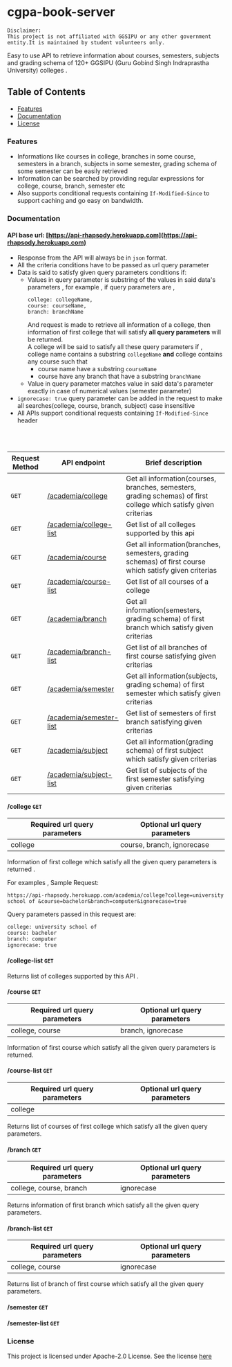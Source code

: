 # cgpa-book-server
```
Disclaimer:
This project is not affiliated with GGSIPU or any other government entity.It is maintained by student volunteers only.
```
Easy to use API to retrieve information about courses, semesters, subjects and grading schema of 120+ GGSIPU (Guru Gobind Singh Indraprastha University) colleges .

## Table of Contents
- [Features](#features)
- [Documentation](#documentation)
- [License](#license)


### Features
- Informations like courses in college, branches in some course, semesters in a branch, subjects in some semester,
  grading schema of some semester can be easily retrieved
- Information can be searched by providing regular expressions for college, course, branch, semester etc
- Also supports conditional requests containing `If-Modified-Since` to support caching and go easy on bandwidth.

### Documentation
#### API base url: [https://api-rhapsody.herokuapp.com](https://api-rhapsody.herokuapp.com)

- Response from the API will always be in `json` format.
- All the criteria conditions have to be passed as url query parameter
- Data is said to satisfy given query parameters conditions if:
  - Values in query parameter is substring of the values in said data's parameters , for example , if query parameters are ,
    ```
    college: collegeName,
    course: courseName,
    branch: branchName
    ```
    And request is made to retrieve all information of a college, then information of first college that will satisfy **all
    query parameters** will be returned.   
    A college will be said to satisfy all these query parameters if , college name contains a substring `collegeName` **and**
    college contains any course such that 
      - course name have a substring `courseName` 
      - course have any branch that have a substring `branchName`
   - Value in query parameter matches value in said data's parameter exactly in case of numerical values (semester parameter)
- `ignorecase: true` query parameter can be added in the request to make all searches(college, course, branch, subject) case insensitive  
- All APIs support conditional requests containing `If-Modified-Since` header 
  
 <br /> 
 <br />
 
| Request Method| API endpoint                  | Brief description                                                                                                                 |
|---------------|-------------------------------|-----------------------------------------------------------------------------------------------------------------------------------|
|`GET`          |[/academia/college](#college-get)          | Get all information(courses, branches, semesters, grading schemas) of first college which satisfy given criterias                 |                
|`GET`          |[/academia/college-list](#college-list-get)     | Get list of all colleges supported by this api                                                                                    |
|`GET`          |[/academia/course](#course-get)           | Get all information(branches, semesters, grading schemas) of first course which satisfy given criterias                           |                  
|`GET`          |[/academia/course-list](#course-list-get)      | Get list of all courses of a college                                                                                              |   
|`GET`          |[/academia/branch](#branch-get)           | Get all information(semesters, grading schema) of first branch which satisfy given criterias                                      |       
|`GET`          |[/academia/branch-list](#branch-list-get)      | Get list of all branches of first course satisfying given criterias                                                               |   
|`GET`          |[/academia/semester]()         | Get all information(subjects, grading schema) of first semester which satisfy given criterias                                     |        
|`GET`          |[/academia/semester-list]()    | Get list of semesters of first branch satisfying given criterias                                                                  |   
|`GET`          |[/academia/subject]()          | Get all information(grading schema) of first subject which satisfy given criterias                                                |   
|`GET`          |[/academia/subject-list]()     | Get list of subjects of the first semester satisfying given criterias                                                             |   


#### /college `GET`

| Required url query parameters | Optional url query parameters |
| ------------------------------| ----------------------------- |
| college                       | course, branch, ignorecase    |


Information of first college which satisfy all the given query parameters is returned .

For examples , 
Sample Request: 
```
https://api-rhapsody.herokuapp.com/academia/college?college=university school of &course=bachelor&branch=computer&ignorecase=true
```

Query parameters passed in this request are:
```
college: university school of 
course: bachelor
branch: computer
ignorecase: true
```

 #### /college-list `GET`
 
 Returns list of colleges supported by this API .
 
 #### /course `GET`
 
| Required url query parameters | Optional url query parameters |
| ------------------------------| ----------------------------- |
| college, course               |  branch, ignorecase           |

Information of first course which satisfy all the given query parameters is returned.

#### /course-list `GET`

| Required url query parameters | Optional url query parameters |
| ------------------------------| ----------------------------- |
| college                       |                               |

Returns list of courses of first college which satisfy all the given query parameters.

#### /branch `GET`

| Required url query parameters | Optional url query parameters |
| ------------------------------| ----------------------------- |
| college, course, branch       | ignorecase                    |

Returns information of first branch which satisfy all the given query parameters.

#### /branch-list `GET`

| Required url query parameters | Optional url query parameters |
| ------------------------------| ----------------------------- |
| college, course               | ignorecase                    |

Returns list of branch of first course which satisfy all the given query parameters.

#### /semester `GET`

#### /semester-list `GET`


### License
This project is licensed under Apache-2.0 License. See the license [here](/LICENSE)
 
